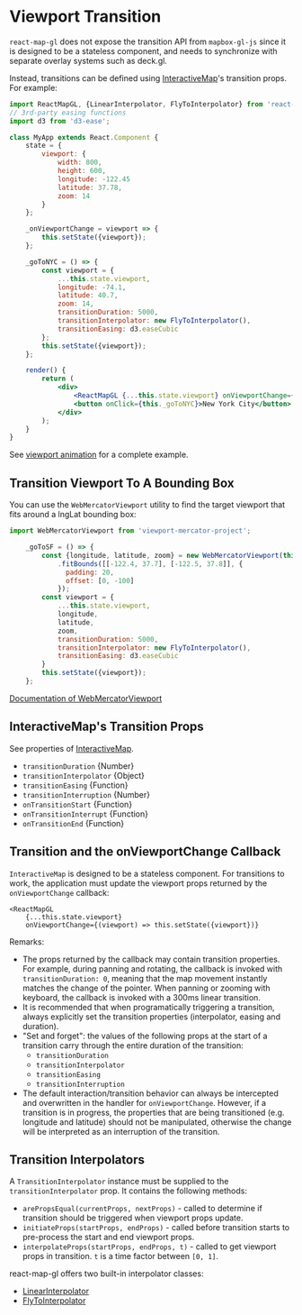 # Viewport Transition

`react-map-gl` does not expose the transition API from `mapbox-gl-js` since it is designed to be a stateless component, and needs to synchronize with separate overlay systems such as deck.gl.

Instead, transitions can be defined using [InteractiveMap](/docs/components/interactive-map.md)'s transition props. For example:
```jsx
import ReactMapGL, {LinearInterpolator, FlyToInterpolator} from 'react-map-gl';
// 3rd-party easing functions
import d3 from 'd3-ease';

class MyApp extends React.Component {
    state = {
        viewport: {
            width: 800,
            height: 600,
            longitude: -122.45
            latitude: 37.78,
            zoom: 14
        }
    };

    _onViewportChange = viewport => {
        this.setState({viewport});
    };

    _goToNYC = () => {
        const viewport = {
            ...this.state.viewport,
            longitude: -74.1,
            latitude: 40.7,
            zoom: 14,
            transitionDuration: 5000,
            transitionInterpolator: new FlyToInterpolator(),
            transitionEasing: d3.easeCubic
        };
        this.setState({viewport});
    };

    render() {
        return (
            <div>
                <ReactMapGL {...this.state.viewport} onViewportChange={this._onViewportChange} />
                <button onClick={this._goToNYC}>New York City</button>
            </div>
        );
    }
}
```

See [viewport animation](#examples/viewport-animation) for a complete example.


## Transition Viewport To A Bounding Box

You can use the `WebMercatorViewport` utility to find the target viewport that fits around a lngLat bounding box:

```js
import WebMercatorViewport from 'viewport-mercator-project';
```

```js
    _goToSF = () => {
        const {longitude, latitude, zoom} = new WebMercatorViewport(this.state.viewport)
            .fitBounds([[-122.4, 37.7], [-122.5, 37.8]], {
              padding: 20,
              offset: [0, -100]
            });
        const viewport = {
            ...this.state.viewport,
            longitude,
            latitude,
            zoom,
            transitionDuration: 5000,
            transitionInterpolator: new FlyToInterpolator(),
            transitionEasing: d3.easeCubic
        }
        this.setState({viewport});
    };
```

[Documentation of WebMercatorViewport](https://uber-common.github.io/viewport-mercator-project/#/documentation/api-reference/webmercatorviewport)


## InteractiveMap's Transition Props

See properties of [InteractiveMap](/docs/components/interactive-map.md).

- `transitionDuration` {Number}
- `transitionInterpolator` {Object}
- `transitionEasing` {Function}
- `transitionInterruption` {Number}
- `onTransitionStart` {Function}
- `onTransitionInterrupt` {Function}
- `onTransitionEnd` {Function}


## Transition and the onViewportChange Callback

`InteractiveMap` is designed to be a stateless component. For transitions to work, the application must update the viewport props returned by the `onViewportChange` callback:
```
<ReactMapGL
    {...this.state.viewport}
    onViewportChange={(viewport) => this.setState({viewport})}
```

Remarks:
- The props returned by the callback may contain transition properties. For example, during panning and rotating, the callback is invoked with `transitionDuration: 0`, meaning that the map movement instantly matches the change of the pointer. When panning or zooming with keyboard, the callback is invoked with a 300ms linear transition.
- It is recommended that when programatically triggering a transition, always explicitly set the transition properties (interpolator, easing and duration).
- "Set and forget": the values of the following props at the start of a transition carry through the entire duration of the transition:
  + `transitionDuration`
  + `transitionInterpolator`
  + `transitionEasing`
  + `transitionInterruption`
- The default interaction/transition behavior can always be intercepted and overwritten in the handler for `onViewportChange`. However, if a transition is in progress, the properties that are being transitioned (e.g. longitude and latitude) should not be manipulated, otherwise the change will be interpreted as an interruption of the transition.


## Transition Interpolators

A `TransitionInterpolator` instance must be supplied to the `transitionInterpolator` prop. It contains the following methods:
- `arePropsEqual(currentProps, nextProps)` - called to determine if transition should be triggered when viewport props update.
- `initiateProps(startProps, endProps)` - called before transition starts to pre-process the start and end viewport props.
- `interpolateProps(startProps, endProps, t)` - called to get viewport props in transition. `t` is a time factor between `[0, 1]`.

react-map-gl offers two built-in interpolator classes:
- [LinearInterpolator](/docs/components/linear-interpolator.md)
- [FlyToInterpolator](/docs/components/fly-to-interpolator.md)
